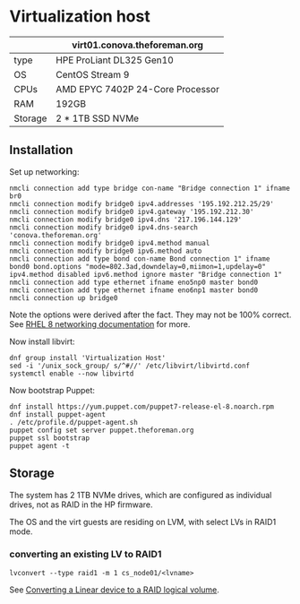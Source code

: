 # Virtualization host

| | virt01.conova.theforeman.org |
|-|-|
| type | HPE ProLiant DL325 Gen10 |
| OS | CentOS Stream 9 |
| CPUs | AMD EPYC 7402P 24-Core Processor |
| RAM | 192GB |
| Storage | 2 * 1TB SSD NVMe |

## Installation

Set up networking:

```
nmcli connection add type bridge con-name "Bridge connection 1" ifname br0
nmcli connection modify bridge0 ipv4.addresses '195.192.212.25/29'
nmcli connection modify bridge0 ipv4.gateway '195.192.212.30'
nmcli connection modify bridge0 ipv4.dns '217.196.144.129'
nmcli connection modify bridge0 ipv4.dns-search 'conova.theforeman.org'
nmcli connection modify bridge0 ipv4.method manual
nmcli connection modify bridge0 ipv6.method auto
nmcli connection add type bond con-name Bond connection 1" ifname bond0 bond.options "mode=802.3ad,downdelay=0,miimon=1,updelay=0" ipv4.method disabled ipv6.method ignore master "Bridge connection 1"
nmcli connection add type ethernet ifname eno5np0 master bond0
nmcli connection add type ethernet ifname eno6np1 master bond0
nmcli connection up bridge0
```

Note the options were derived after the fact. They may not be 100% correct. See [RHEL 8 networking documentation](https://access.redhat.com/documentation/en-us/red_hat_enterprise_linux/8/html/configuring_and_managing_networking/configuring-a-network-bridge_configuring-and-managing-networking) for more.

Now install libvirt:

```
dnf group install 'Virtualization Host'
sed -i '/unix_sock_group/ s/^#//' /etc/libvirt/libvirtd.conf
systemctl enable --now libvirtd
```

Now bootstrap Puppet:
```
dnf install https://yum.puppet.com/puppet7-release-el-8.noarch.rpm
dnf install puppet-agent
. /etc/profile.d/puppet-agent.sh
puppet config set server puppet.theforeman.org
puppet ssl bootstrap
puppet agent -t
```

## Storage

The system has 2 1TB NVMe drives, which are configured as individual drives, not as RAID in the HP firmware.

The OS and the virt guests are residing on LVM, with select LVs in RAID1 mode.

### converting an existing LV to RAID1

```
lvconvert --type raid1 -m 1 cs_node01/<lvname>
```

See [Converting a Linear device to a RAID logical volume](https://access.redhat.com/documentation/en-us/red_hat_enterprise_linux/8/html/configuring_and_managing_logical_volumes/configuring-raid-logical-volumes_configuring-and-managing-logical-volumes#converting-a-linear-device-to-a-raid-logical-volume_configuring-raid-logical-volumes).
